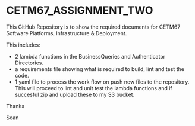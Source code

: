 # CETM67_ASSIGNMENT_TWO

This GitHub Repository is to show the required documents for CETM67 Software Platforms, Infrastructure & Deployment.

This includes:
 - 2 lambda functions in the BusinessQueries and Authenticator Directories.
 - a requirements file showing what is required to build, lint and test the code.
 - 1 yaml file to process the work flow on push new files to the repository. 
   This will proceed to lint and unit test the lambda functions and if succesful zip and upload these to my S3 bucket.
  
Thanks

Sean
